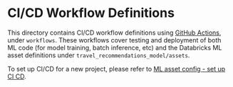 # CI/CD Workflow Definitions
This directory contains CI/CD workflow definitions using [GitHub Actions](https://docs.github.com/en/actions),
under ``workflows``. These workflows cover testing and deployment of both ML code (for model training, batch inference, etc) and the 
Databricks ML asset definitions under ``travel_recommendations_model/assets``. 

To set up CI/CD for a new project,
please refer to [ML asset config - set up CI CD](../../travel_recommendations_model/assets/README.md#set-up-ci-and-cd).

